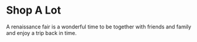 # Shop A Lot

A renaissance fair is a wonderful time to be together with friends and family and enjoy a trip back in time.

